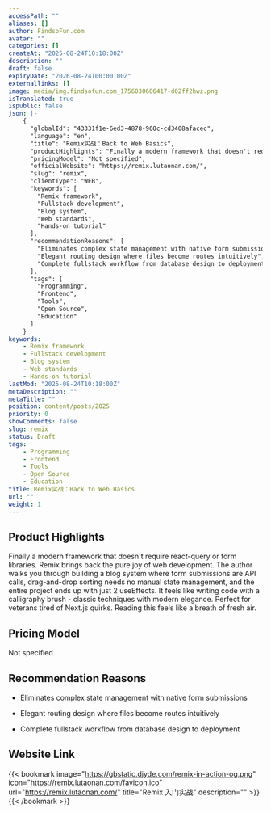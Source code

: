 ```yaml
---
accessPath: ""
aliases: []
author: FindsoFun.com
avatar: ""
categories: []
createAt: "2025-08-24T10:18:00Z"
description: ""
draft: false
expiryDate: "2026-08-24T00:00:00Z"
externallinks: []
image: media/img.findsofun.com_1756030686417-d02ff2hwz.png
isTranslated: true
ispublic: false
json: |-
    {
      "globalId": "43331f1e-6ed3-4878-960c-cd3408afacec",
      "language": "en",
      "title": "Remix实战：Back to Web Basics",
      "productHighlights": "Finally a modern framework that doesn't require react-query or form libraries. Remix brings back the pure joy of web development. The author walks you through building a blog system where form submissions are API calls, drag-and-drop sorting needs no manual state management, and the entire project ends up with just 2 useEffects. It feels like writing code with a calligraphy brush - classic techniques with modern elegance. Perfect for veterans tired of Next.js quirks. Reading this feels like a breath of fresh air.",
      "pricingModel": "Not specified",
      "officialWebsite": "https://remix.lutaonan.com/",
      "slug": "remix",
      "clientType": "WEB",
      "keywords": [
        "Remix framework",
        "Fullstack development",
        "Blog system",
        "Web standards",
        "Hands-on tutorial"
      ],
      "recommendationReasons": [
        "Eliminates complex state management with native form submissions",
        "Elegant routing design where files become routes intuitively",
        "Complete fullstack workflow from database design to deployment"
      ],
      "tags": [
        "Programming",
        "Frontend",
        "Tools",
        "Open Source",
        "Education"
      ]
    }
keywords:
    - Remix framework
    - Fullstack development
    - Blog system
    - Web standards
    - Hands-on tutorial
lastMod: "2025-08-24T10:18:00Z"
metaDescription: ""
metaTitle: ""
position: content/posts/2025
priority: 0
showComments: false
slug: remix
status: Draft
tags:
    - Programming
    - Frontend
    - Tools
    - Open Source
    - Education
title: Remix实战：Back to Web Basics
url: ""
weight: 1
---
```

## Product Highlights
Finally a modern framework that doesn't require react-query or form libraries. Remix brings back the pure joy of web development. The author walks you through building a blog system where form submissions are API calls, drag-and-drop sorting needs no manual state management, and the entire project ends up with just 2 useEffects. It feels like writing code with a calligraphy brush - classic techniques with modern elegance. Perfect for veterans tired of Next.js quirks. Reading this feels like a breath of fresh air.

## Pricing Model
<!--more-->Not specified

## Recommendation Reasons
- Eliminates complex state management with native form submissions

- Elegant routing design where files become routes intuitively

- Complete fullstack workflow from database design to deployment

## Website Link
{{< bookmark image="https://gbstatic.djyde.com/remix-in-action-og.png" icon="https://remix.lutaonan.com/favicon.ico" url="https://remix.lutaonan.com/" title="Remix 入门实战" description="" >}}
{{< /bookmark >}}

